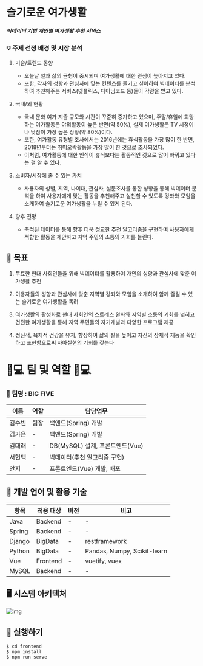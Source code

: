# 슬기로운 여가생활

##### 빅데이터 기반 개인별 여가생활 추천 서비스



### 💡 주제 선정 배경 및 시장 분석

1. 기술/트렌드 동향
   - 오늘날 일과 삶의 균형이 중시되며 여가생활에 대한 관심이 높아지고 있다.
   - 또한, 각자의 성향과 관심사에 맞는 컨텐츠를 즐기고 싶어하여 빅데이터를 분석하여 추천해주는 서비스(넷플릭스, 다이닝코드 등)들이 각광을 받고 있다.

2. 국내/외 현황
   - 국내 문화 여가 지출 규모와 시간이 꾸준히 증가하고 있으며, 주말/휴일에 희망하는 여가활동은 야외활동이 높은 반면(약 50%), 실제 여가생활은 TV 시청이나 낮잠이 가장 높은 상황(약 80%)이다. 
   - 또한, 여가활동 유형별 조사에서는 2016년에는 휴식활동을 가장 많이 한 반면, 2018년부터는 취미오락활동을 가장 많이 한 것으로 조사되었다. 
   - 이처럼, 여가활동에 대한 인식이 휴식보다는 활동적인 것으로 많이 바뀌고 있다는 걸 알 수 있다.

3. 소비자/시장에 줄 수 있는 가치
   - 사용자의 성별, 지역, 나이대, 관심사, 설문조사를 통한 성향을 통해 빅데이터 분석을 하여 사용자에게 맞는 활동을 추천해주고 실천할 수 있도록 강좌와 모임을 소개하여 슬기로운 여가생활을 누릴 수 있게 된다.

4. 향후 전망
   - 축적된 데이터를 통해 향후 더욱 정교한 추천 알고리즘을 구현하여 사용자에게 적합한 활동을 제안하고 지역 주민의 소통의 기회를 늘린다.



## 🎯 목표

1. 무료한 현대 사회인들을 위해 빅데이터를 활용하여 개인의 성향과 관심사에 맞춘 여가생활 추천

2. 이용자들의 성향과 관심사에 맞춘 지역별 강좌와 모임을 소개하여 함께 즐길 수 있는 슬기로운 여가생활을 독려

3. 여가생활의 활성화로 현대 사회인의 스트레스 완화와 지역별 소통의 기회를 넓히고 건전한 여가생활을 통해 지역 주민들의 자기개발과 다양한 프로그램 제공

4. 정신적, 육체적 건강을 유지, 향상하여 삶의 질을 높이고 자신의 잠재적 재능을 확인하고 표현함으로써 자아실현의 기회를 갖는다



# 👨💻 팀 및 역할 👩💻 

### 🌈 팀명 : BIG FIVE

| 이름   | 역할    | 담당업무                        |
| ------ | ------- | ------------------------------- |
| 김수빈 | 팀장    | 백엔드(Spring) 개발             |
| 김가은 | - | 백엔드(Spring) 개발             |
| 김대래 | - | DB(MySQL) 설계, 프론트엔드(Vue) |
| 서현택 | - | 빅데이터(추천 알고리즘 구현)    |
| 안지   | - | 프론트엔드(Vue) 개발, 배포      |



## 💬 개발 언어 및 활용 기술

| 항목     | 적용 대상 | 버전    | 비고                |
| ------ | --------- | ------- | --------------------------- |
| Java   | Backend   | - | -                     |
| Spring | Backend   | - | -                     |
| Django | BigData   | - | restframework               |
| Python | BigData   | - | Pandas, Numpy, Scikit-learn |
| Vue    | Frontend  | - | vuetify, vuex               |
| MySQL  | Backend   | - | -                     |



## :desktop_computer: 시스템 아키텍처

![img](https://gblobscdn.gitbook.com/assets%2F-M6dDBZbzQV3zhe6RjC1%2F-M75rdYe3Q_3SE2GZyxU%2F-M75wVjxG5cGJNaC4khq%2Fimage.png?alt=media&token=e56768bd-6d9b-4326-9a3f-6a17288c4f3c)



## :runner: 실행하기

```
$ cd frontend
$ npm install
$ npm run serve
```

